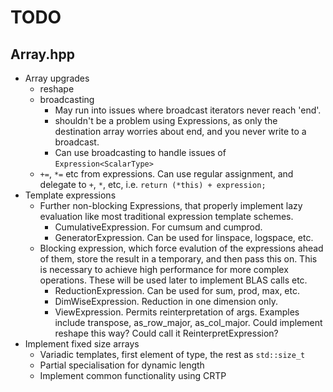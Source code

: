 # TODO

## Array.hpp

* Array upgrades
    * reshape
    * broadcasting
        * May run into issues where broadcast iterators never reach 'end'.
        * shouldn't be a problem using Expressions, as only the destination
          array worries about end, and you never write to a broadcast.
        * Can use broadcasting to handle issues of `Expression<ScalarType>`
    * `+=`, `*=` etc from expressions. Can use regular assignment, and delegate
      to `+`, `*`, etc, i.e. `return (*this) + expression;`
* Template expressions
    * Further non-blocking Expressions, that properly implement lazy evaluation
      like most traditional expression template schemes.
        * CumulativeExpression. For cumsum and cumprod.
        * GeneratorExpression. Can be used for linspace, logspace, etc.
    * Blocking expression, which force evalution of the expressions ahead of them,
      store the result in a temporary, and then pass this on. This is necessary to
      achieve high performance for more complex operations. These will be used later
      to implement BLAS calls etc.
        * ReductionExpression. Can be used for sum, prod, max, etc.
        * DimWiseExpression. Reduction in one dimension only.
        * ViewExpression. Permits reinterpretation of args. Examples include transpose,
          as_row_major, as_col_major. Could implement reshape this way? Could call it
          ReinterpretExpression?
* Implement fixed size arrays
    * Variadic templates, first element of type, the rest as `std::size_t`
    * Partial specialisation for dynamic length
    * Implement common functionality using CRTP
